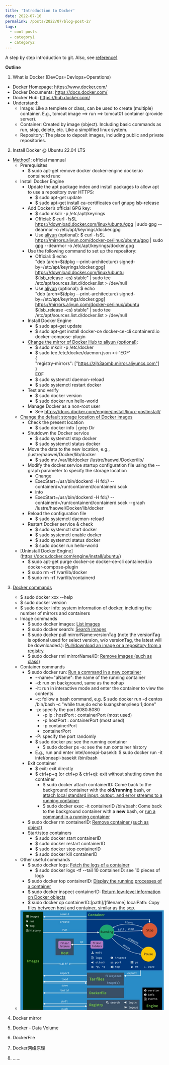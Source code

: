 ```yaml
---
title: 'Introduction to Docker'
date: 2022-07-16
permalink: /posts/2022/07/blog-post-2/
tags:
  - cool posts
  - category1
  - category2
---
```


A step by step introduction to git. Also, see [reference1](https://www.bilibili.com/video/BV1og4y1q7M4?share_source=copy_web&vd_source=3ae8419b7c7c22ca47c94eefbef315ad)

<b>Outline</b>
1. What is Docker (DevOps=Devlops+Operations)
<!--![Docker](../images/docker01.jpg)-->
* Docker Homepage: <https://www.docker.com/>
* Docker Documents: <https://docs.docker.com/>
* Docker Hub: <https://hub.docker.com/>
* Understand:
    - Image: Like a templete or class, can be used to create (multiple) container. E.g., tomcat image ==> run ==> tomcat01 container (provide server).
    - Container: Created by image (object). Including basic commands as run, stop, delete, etc. Like a simplified linux system.
    - Repository: The place to deposit images, including public and private repositories.
2. Install Docker @ Ubuntu 22.04 LTS
* [Method1](https://docs.docker.com/engine/install/ubuntu/): official mannual
    * Prerequisites
        - $ sudo apt-get remove docker docker-engine docker.io containerd runc
    * Install Docker Engine
        - Update the apt package index and install packages to allow apt to use a repository over HTTPS:
            - $ sudo apt-get update
            - $ sudo apt-get install ca-certificates curl gnupg lsb-release
        - Add Docker’s official GPG key:
            - $ sudo mkdir -p /etc/apt/keyrings
            - Official: $ curl -fsSL https://download.docker.com/linux/ubuntu/gpg | sudo gpg --dearmor -o /etc/apt/keyrings/docker.gpg
            - Use [aliyun](https://developer.aliyun.com/mirror/docker-ce?spm=a2c6h.13651102.0.0.76361b11j7BhdC) (optional): $ curl -fsSL https://mirrors.aliyun.com/docker-ce/linux/ubuntu/gpg | sudo gpg --dearmor -o /etc/apt/keyrings/docker.gpg
        - Use the following command to set up the repository:
            - Official: \$ echo \
            "deb [arch=\$(dpkg --print-architecture) signed-by=/etc/apt/keyrings/docker.gpg] https://download.docker.com/linux/ubuntu \
            \$(lsb_release -cs) stable" | sudo tee /etc/apt/sources.list.d/docker.list > /dev/null
            - Use [aliyun](https://developer.aliyun.com/mirror/docker-ce?spm=a2c6h.13651102.0.0.76361b11j7BhdC) (optional): \$ echo \
            "deb [arch=\$(dpkg --print-architecture) signed-by=/etc/apt/keyrings/docker.gpg] https://mirrors.aliyun.com/docker-ce/linux/ubuntu \
            \$(lsb_release -cs) stable" | sudo tee /etc/apt/sources.list.d/docker.list > /dev/null
        - Install Docker Engine
            - $ sudo apt-get update
            - $ sudo apt-get install docker-ce docker-ce-cli containerd.io docker-compose-plugin
        - [Change the mirror of Docker Hub to aliyun (optional)](https://cr.console.aliyun.com/cn-hangzhou/instances/mirrors):
            - $ sudo mkdir -p /etc/docker
            - $ sudo tee /etc/docker/daemon.json <<-'EOF' \
            { \
             "registry-mirrors": ["https://zjh3aomb.mirror.aliyuncs.com"] \
            } \
            EOF
            - $ sudo systemctl daemon-reload
            - $ sudo systemctl restart docker
        - Test and verify
            - $ sudo docker version
            - $ sudo docker run hello-world
        - Manage Docker as a non-root user
            - See <https://docs.docker.com/engine/install/linux-postinstall/>
    * [Change the default storage location of Docker images](https://mp.weixin.qq.com/s/1eJt2yjXJDc5NdYtf7IPfQ)
        - Check the present location
            - $ sudo docker info \| grep Dir
        - Shutdown the Docker service
            - $ sudo systemctl stop docker
            - $ sudo systemctl status docker
        - Move the data to the new location, e.g., /lustre/haowei/Docker/lib/docker
            - $ sudo mv /var/lib/docker /lustre/haowei/Docker/lib/
        - Modify the docker.service startup configuration file using the --graph parameter to specify the storage location 
            - Change
            - ExecStart=/usr/bin/dockerd -H fd:// --containerd=/run/containerd/containerd.sock
            - into
            - ExecStart=/usr/bin/dockerd -H fd:// --containerd=/run/containerd/containerd.sock --graph /lustre/haowei/Docker/lib/docker
        - Reload the configuration file
            - $ sudo systemctl daemon-reload
        - Restart Docker service & check
            - $ sudo systemctl start docker
            - $ sudo systemctl enable docker
            - $ sudo systemctl status docker
            - $ sudo docker run hello-world
    * [Uninstall Docker Engine] (https://docs.docker.com/engine/install/ubuntu/)
        - $ sudo apt-get purge docker-ce docker-ce-cli containerd.io docker-compose-plugin
        - $ sudo rm -rf /var/lib/docker
        - $ sudo rm -rf /var/lib/containerd
3. [Docker commands](https://docs.docker.com/engine/reference/commandline/docker/)
    * $ sudo docker xxx --help
    * $ sudo docker version
    * $ sudo docker info: system information of docker, including the number of mirrors and containers
    * Image commands
        * $ sudo docker images: [List images](https://docs.docker.com/engine/reference/commandline/images/)
        * $ sudo docker search: [Search images](https://docs.docker.com/engine/reference/commandline/search/)
        * $ sudo docker pull mirrorName:versionTag (note the versionTag is optional used for select version, w/o versionTag, the latest will be downloaded.): [Pull/download an image or a repository from a registry](https://docs.docker.com/engine/reference/commandline/pull/)
        * $ sudo docker rmi mirrorName/ID: [Remove images (such as class)](https://docs.docker.com/engine/reference/commandline/rmi/)
    * Container commands
        * $ sudo docker run: [Run a command in a new container](https://docs.docker.com/engine/reference/commandline/run/)
            - --name="aName": the name of the running container
            - -d: run on background, same as the nohup
            - -it: run in interactive mode and enter the container to view the contents
            - -c: follow a bash command, e.g. $ sudo docker run -d centos /bin/bash -c "while true;do echo kuangshen;sleep 1;done"
            - -p: specify the port 8080:8080
                - -p ip : hostPort : containerPort (most used)
                - -p hostPort : containerPort (most used)
                - -p containerPort
                - containerPort
            - -P: specify the port randomly
            - $ sudo docker ps: see the running container
                - $ sudo docker ps -a: see the run container history
            - E.g., run and enter intel/oneapi-basekit: $ sudo docker run -it intel/oneapi-basekit /bin/bash
        - Exit container
            - $ exit: exit directly
            - $ ctrl+p+q (or ctrl+p & ctrl+q): exit without shutting down the container
                - $ sudo docker attach containerID: Come back to the background container with the <b>old/running</b> bash, or [attach local standard input, output, and error streams to a running container](https://docs.docker.com/engine/reference/commandline/attach/)
                - $ sudo docker exec -it containerID /bin/bash: Come back to the background container with a <b>new</b> bash, or [run a command in a running container](https://docs.docker.com/engine/reference/commandline/exec/)
        - $ sudo docker rm containerID: [Remove container (such as object)](https://docs.docker.com/engine/reference/commandline/rm/)
        - Start/stop containers
            - $ sudo docker start containerID
            - $ sudo docker restart containerID
            - $ sudo docker stop containerID
            - $ sudo docker kill containerID
    * Other useful commands            
        - $ sudo docker logs: [Fetch the logs of a container](https://docs.docker.com/engine/reference/commandline/logs/)
            - $ sudo docker logs -tf --tail 10 containerID: see 10 pieces of logs
        - $ sudo docker top containerID: [Display the running processes of a container](https://docs.docker.com/engine/reference/commandline/top/)
        - $ sudo docker inspect containerID: [Return low-level information on Docker objects](https://docs.docker.com/engine/reference/commandline/inspect/)
        - $ sudo docker cp containerID:[path]/[filename] localPath: Copy files between host and container, similar as the scp.
    * ![Docker commands](../images/docker02.jpg)        

4. Docker mirror
5. Docker - Data Volume
6. DockerFile
7. Docker网络原理
8. ......

